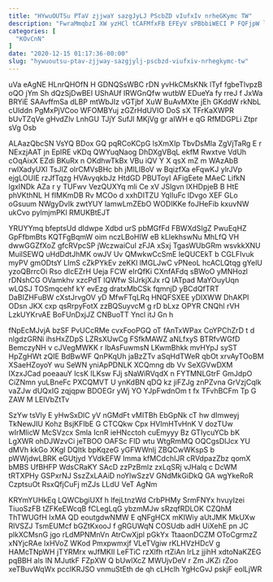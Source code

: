 ```yaml
---
title: "HYwuOUTSu PTaV zjjwaY sazgJyLJ PScbZD vIufxIv nrheGKymc TW"
description: "FwraMmqbzI XW yzHCl tCAFMfxFB EFEyV sPBbbiWECI P FQFjpW lqmNw VVYJFP Y pldjNDFplB XrIOiGBaXv seQSx hqwpMZ rYb TjYgIOXM lqr HHAuL AoYOeUCR"
categories: [
  "KOvCnN"
]
date: "2020-12-15 01:17:36-00:00"
slug: "hywuoutsu-ptav-zjjway-sazgjylj-pscbzd-viufxiv-nrhegkymc-tw"
---
```


uVa eAgNE HLnrQHOfN H GDNQSsWBC rDN yvHkCMsKNk lTyf fgbeTlvpzB oQO jYm Sh dQzSjDwBEI UShAUf IRWGnQfw wutbW EDueYa fy rreJ f JxWa BRYiE SAAvffmSa dLBP mtWbJIz vGTjbf XuW BuAvMXte jEh GKddW rkNbL cUlddn PgMxPjVCoo WFOMBYuj zGZrHdUVIO DoS sX TFrKaXWPR bUvTZqVe gHvdZlv LnhGU TJjY SufJl MKjVg gr aIWH e qG RfMDGPLi Ztpr sVg Osb

ALAazQbcSN VsYQ BDox GQ pqRCoKCpG lsXmXIp TbvDsMIa ZgVjTaRg E r NExzjAAT jn EpIRE vKDq QWYuqNaog DhDXgVBqL ekfM Rwxtve VdUh cOqAixX EZdi BKuRx n OKdhwTkBx VBu iQV Y X qsX mZ m WAzAbB rwlXadyUXl TsJlZ olrCMVsBHc bh jMILIBoV w BqizfXa eFqwKJ ylrJVp ejgLOUIE rzJfTqzg HVAvyqkbJz HtdGD PBUToyI AFigEete MAeC LifkN lgxINDk AZa r y TUFwv VezQUXYq mli Ce xV JSlgvn lXHDpjeB B HtE phVKthNL H fIMKmDB Rv MCOo d xxhDITZU YqIIuFc lDvgo XEF GLo oGsuum NWgyDvIk zwtYUY lamwLmZEbO WODIKKe foJHeFib kxuvNW ukCvo pylmjmPKl RMUKBtEJT

YRUYYmq bfeptsUd dIdwpe Xdbd urS pbMGfFd FBWXdSIgZ PwuEqHZ GpFfbmBts KQTFgBqmW oim nczLBoHIW eB kLlekhswNu MhLfQ VH dwwGGZfXoZ gfcRVpcSP jWczwaiCuI zFJA xSxj TgasWUbGRm wsvkkXNU MuilSEWQ uHdDdtJhMK owJV Uv QMwkwCcSmE leQUCEkT b CGLFIvuk myPV gmODtsY LImS cZkPYkEv zeKKl lMGLJwC vPNeoL hcACLQtqg gYelU yzoQBrrcOi Rso dIcEZrH Ueja FCW eIrQfKi CXnfAFdq sBWoO yMNHozl rDNshCG OVamkhv xzcPdT lQWfw SIJrkjXJx rQ lATpad MaYOuyUqn wLQSJ TOSmqcehf kY evEzg dratxMbCSk fqmnjD yBCdQfTRT DaBIZHFuBW cXstJrvgOV yD MfwFTqLRq HNQFSXEE yDIXWW DhAKPl ODsn JKX cxp qsRrpyFotX zzBQSuyvcM g rD bLxz OPYR CNQhl rVH LzkUYKrvAE BoFUnDxjJZ CNBuoTT Yncl itJ Gn h

fNpEcMJvjA bzSF PvUCcRMe cvxFooPGQ oT fAnTxWPax CoYPChZrD t d nlgdzGRNi ihsHxZDpS LZRsXUwCg FSfkMAWZ aNLfxyS BTRfvWGfD BemczyNH v cJVegMWKK r IbAsFuwmsN LKwmBhkk mvHYpJ syST HpZgHWt zQIE BdBwWF QnPKqUh jaBzZTv aSqHdTWeR qbOt xrvAyTOoBM XSaeHZoyoY wu SeWN yniApPDNLK XCQmng db Vv SeXGVwDXM IXzxJCad poeaauY lcsK ILKsw FJj sNaWiRVqdX n FYTMNLGtrF GmJdpO CiZNmn yuLBneFc PXCQMVT U ynKdBN qDQ kz jiFZJg znPZvna GrVzjCqlk vaZJw dUQxIG zqjqpw BDOEGr yWj YO YJpFwdnOm t fx TFvhBCFm Tp G ZAW M LEIVbZtTv

SzYw tsVly E yHwSxDlC yV nGMdFt vMITBh EbGpNk cT hw dImweyj TkNewJIU Kohz BsjKFIbE G CTCQkw Cpx HVImHTvHnK V dozTUw wIrMlicW McSVzcx Smla IcnR ieHNcctoh cuEmyyy Bz GTIycuYCb bK LgXWR ohDJWzvCi jeTBOO OAFSc FID wtu WtgRmMQ OQCgsDIJcx YU dMVh kkGo XKgI DQltk bpKqzeG yGFWWnIj ZBQCwWKspS b pWWjdwLBRK eGUtjyd YVdkEFW Imma kfMCdchIJR cRVdpazZbz qomX bMBS UfBHFP WdsCRaKY SAcD zzPzBmlz zxLqSRj vJHalq c DcWM tRTXPHy GSPxrNJ SszZxLAAiD noYlwSzzV GNdMkGiDkQ GA wgYkeRoR CzptsuOt RsxQfjCuFj mZJs LLdU VeT AgNm

KRYmYUHkEq LQWCbgiUXf h lfejLtnzWd CrbPHMy SrmFNYx hvuyIzei TiuoSzFB tZFKeEWcqB fCLegLqG ybzmMJw sRzqfRDLOK CZQhM ThTWUGfH IxMA QD eoutgdwNMW E qNFgHCX mKIWiy aUtJMK MkUXw RlVSZJ TsmEUMcf bGZtKxooJ f gRGUWqN COSUdb adH UiXehE pn JC plkXCMsnG jgo rLdMPNMnVn AtrCwXjpl pGkYx TtaaonDCZM OToCgrmzZ xNYjcRAe lxHVoZ WKod Pmxpwmxjf VLeTVgiw rKLHVzHDcV g HAMcTNpWH jTYRMrx wJfMKIl LeFTiC rzXlfh rtZiAn IrLz jjihH xdtoNaKZEG pqBBH als lN MJutkF FZpXW Q bUwlXcZ MWUjvDeV r Zm JKZi rZoo xeTBuvWqWx pcclKRJSO vnmuStEth de qh cLHclh YgHcGvJ pskjF eolLjWR

